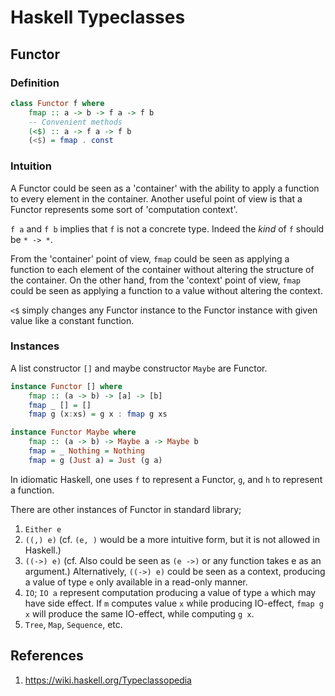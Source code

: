 # Haskell Typeclasses
## Functor
### Definition
``` haskell
class Functor f where
    fmap :: a -> b -> f a -> f b
    -- Convenient methods
    (<$) :: a -> f a -> f b
    (<$) = fmap . const
```
### Intuition
A Functor could be seen as a 'container' with the ability to apply a function to every element in the container. Another useful point of view is that a Functor represents some sort of 'computation context'. 

`f a` and `f b` implies that `f` is not a concrete type. Indeed the *kind* of `f` should be `* -> *`.

From the 'container' point of view, `fmap` could be seen as applying a function to each element of the container without altering the structure of the container. On the other hand, from the 'context' point of view, `fmap` could be seen as applying a function to a value without altering the context.

`<$` simply changes any Functor instance to the Functor instance with given value like a constant function.

### Instances
A list constructor `[]` and maybe constructor `Maybe` are Functor.

``` haskell
instance Functor [] where
    fmap :: (a -> b) -> [a] -> [b]
    fmap _ [] = []
    fmap g (x:xs) = g x : fmap g xs

instance Functor Maybe where
    fmap :: (a -> b) -> Maybe a -> Maybe b
    fmap = _ Nothing = Nothing
    fmap = g (Just a) = Just (g a)
```

In idiomatic Haskell, one uses `f` to represent a Functor, `g`, and `h` to represent a function.

There are other instances of Functor in standard library; 
1. `Either e` 
2. `((,) e)` (cf. `(e, )` would be a more intuitive form, but it is not allowed in Haskell.)
3. `((->) e)` (cf. Also could be seen as `(e ->)` or any function takes e as an argument.) Alternatively, `((->) e)` could be seen as a context, producing a value of type `e` only available in a read-only manner.
4. `IO`; `IO a` represent computation producing a value of type `a` which may have side effect. If `m` computes value `x` while producing IO-effect, `fmap g x` will produce the same IO-effect, while computing `g x`.
5. `Tree`, `Map`, `Sequence`, etc.

## References
1. https://wiki.haskell.org/Typeclassopedia

